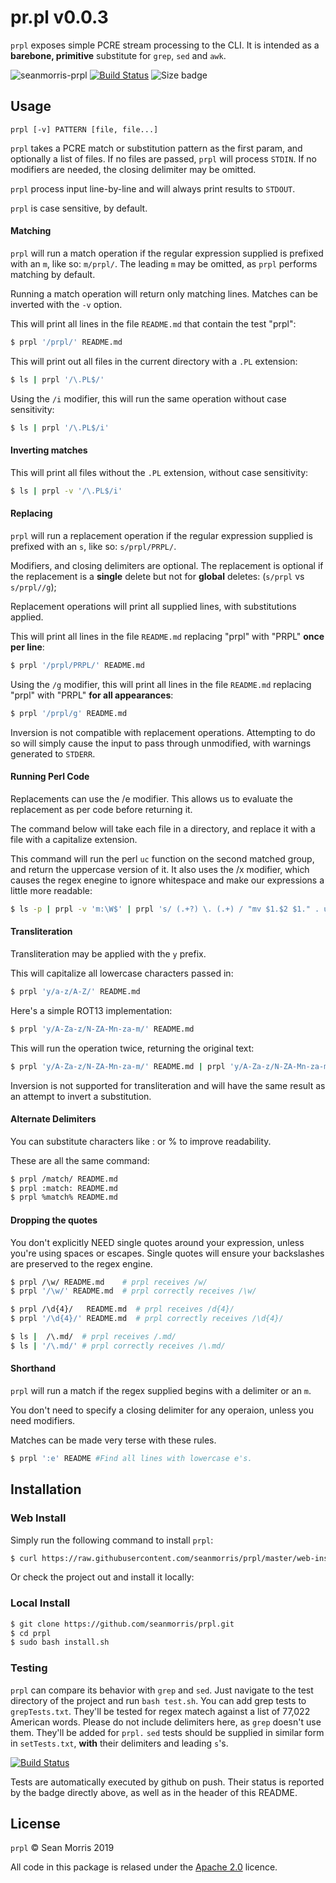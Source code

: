 # pr.pl v0.0.3

`prpl` exposes simple PCRE stream processing to the CLI. It is intended as a **barebone, primitive** substitute for `grep`, `sed` and `awk`.

![seanmorris-prpl](https://img.shields.io/badge/seanmorris-prpl-purple?style=for-the-badge) [![Build Status](https://img.shields.io/endpoint.svg?url=https%3A%2F%2Factions-badge.atrox.dev%2Fseanmorris%2Fprpl%2Fbadge%3Fref%3Dmaster&style=for-the-badge)](https://actions-badge.atrox.dev/seanmorris/prpl/goto?ref=master) ![Size badge](https://img.shields.io/github/languages/code-size/seanmorris/prpl?style=for-the-badge)

## Usage

```prpl [-v] PATTERN [file, file...]```

`prpl` takes a PCRE match or substitution pattern as the first param, and optionally a list of files. If no files are passed, `prpl` will process `STDIN`. If no modifiers are needed, the closing delimiter may be omitted.

`prpl` process input line-by-line and will always print results to `STDOUT`.

`prpl` is case sensitive, by default.

#### Matching

`prpl` will run a match operation if the regular expression supplied is prefixed with an `m`, like so: `m/prpl/`. The leading `m` may be omitted, as `prpl` performs matching by default.

Running a match operation will return only matching lines. Matches can be inverted with the `-v` option.

This will print all lines in the file `README.md` that contain the test "prpl":

```bash
$ prpl '/prpl/' README.md
```

This will print out all files in the current directory with a `.PL` extension:

```bash
$ ls | prpl '/\.PL$/'
```

Using the `/i` modifier, this will run the same operation without case sensitivity:

```bash
$ ls | prpl '/\.PL$/i'
```

#### Inverting matches

This will print all files without the `.PL` extension, without case sensitivity:

```bash
$ ls | prpl -v '/\.PL$/i'
```

#### Replacing

`prpl` will run a replacement operation if the regular expression supplied is prefixed with an `s`, like so: `s/prpl/PRPL/`.

Modifiers, and closing delimiters are optional. The replacement is optional if the replacement is a **single** delete but not for **global** deletes: (`s/prpl` vs `s/prpl//g`);

Replacement operations will print all supplied lines, with substitutions applied.

This will print all lines in the file `README.md` replacing "prpl" with "PRPL" **once per line**:

```bash
$ prpl '/prpl/PRPL/' README.md
```
Using the `/g` modifier, this will print all lines in the file `README.md` replacing "prpl" with "PRPL" **for all appearances**:

```bash
$ prpl '/prpl/g' README.md
```

Inversion is not compatible with replacement operations. Attempting to do so will simply cause the input to pass through unmodified, with warnings generated to `STDERR`.

#### Running Perl Code

Replacements can use the /e modifier. This allows us to evaluate the replacement as per code before returning it.

The command below will take each file in a directory, and replace it with a file with a capitalize extension.

This command will run the perl `uc` function on the second matched group, and return the uppercase version of it. It also uses the /x modifier, which causes the regex enegine to ignore whitespace and make our expressions a little more readable:

```bash
$ ls -p | prpl -v 'm:\W$' | prpl 's/ (.+?) \. (.+) / "mv $1.$2 $1." . uc($2) /xe' | bash
```

#### Transliteration

Transliteration may be applied with the `y` prefix.

This will capitalize all lowercase characters passed in:

```bash
$ prpl 'y/a-z/A-Z/' README.md
```

Here's a simple ROT13 implementation:

```bash
$ prpl 'y/A-Za-z/N-ZA-Mn-za-m/' README.md
```

This will run the operation twice, returning the original text:

```bash
$ prpl 'y/A-Za-z/N-ZA-Mn-za-m/' README.md | prpl 'y/A-Za-z/N-ZA-Mn-za-m/'
```

Inversion is not supported for transliteration and will have the same result as an attempt to invert a substitution.

#### Alternate Delimiters

You can substitute characters like : or % to improve readability.

These are all the same command:

```bash
$ prpl /match/ README.md
$ prpl :match: README.md
$ prpl %match% README.md
```

#### Dropping the quotes

You don't explicitly NEED single quotes around your expression, unless you're using spaces or escapes. Single quotes will ensure your backslashes are preserved to the regex engine.

```bash
$ prpl /\w/ README.md    # prpl receives /w/
$ prpl '/\w/' README.md  # prpl correctly receives /\w/
```
```bash
$ prpl /\d{4}/   README.md  # prpl receives /d{4}/
$ prpl '/\d{4}/' README.md  # prpl correctly receives /\d{4}/
```

```bash
$ ls |  /\.md/  # prpl receives /.md/
$ ls | '/\.md/' # prpl correctly receives /\.md/
```

#### Shorthand

`prpl` will run a match if the regex supplied begins with a delimiter or an `m`.

You don't need to specify a closing delimiter for any operaion, unless you need modifiers.

Matches can be made very terse with these rules.

```bash
$ prpl ':e' README #Find all lines with lowercase e's.
```

## Installation

### Web Install

Simply run the following command to install `prpl`:

```bash
$ curl https://raw.githubusercontent.com/seanmorris/prpl/master/web-install.sh | sudo bash
```

Or check the project out and install it locally:

### Local Install

```bash
$ git clone https://github.com/seanmorris/prpl.git
$ cd prpl
$ sudo bash install.sh
```

### Testing 

`prpl` can compare its behavior with `grep` and `sed`. Just navigate to the test directory of the project and run `bash test.sh`. You can add grep tests to `grepTests.txt`. They'll be tested for regex matech against a list of 77,022 American words. Please do not include delimiters here, as `grep` doesn't use them. They'll be added for `prpl.` `sed` tests should be supplied in similar form in `setTests.txt`, **with** their delimiters and leading `s`'s.

[![Build Status](https://img.shields.io/endpoint.svg?url=https%3A%2F%2Factions-badge.atrox.dev%2Fseanmorris%2Fprpl%2Fbadge%3Fref%3Dmaster&style=flat-square)](https://actions-badge.atrox.dev/seanmorris/prpl/goto?ref=master)

Tests are automatically executed by github on push. Their status is reported by the badge directly above, as well as in the header of this README.

## License 

`prpl` &copy; Sean Morris 2019

All code in this package is relased under the [Apache 2.0](https://www.apache.org/licenses/LICENSE-2.0) licence.
